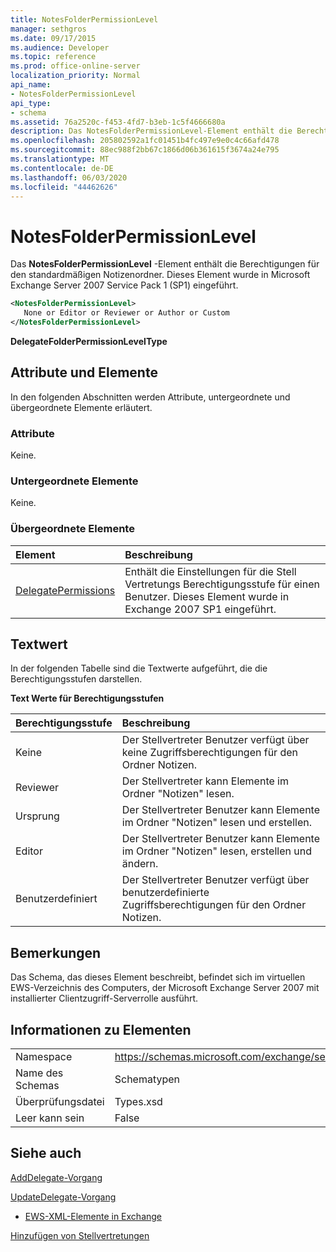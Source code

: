```yaml
---
title: NotesFolderPermissionLevel
manager: sethgros
ms.date: 09/17/2015
ms.audience: Developer
ms.topic: reference
ms.prod: office-online-server
localization_priority: Normal
api_name:
- NotesFolderPermissionLevel
api_type:
- schema
ms.assetid: 76a2520c-f453-4fd7-b3eb-1c5f4666680a
description: Das NotesFolderPermissionLevel-Element enthält die Berechtigungen für den standardmäßigen Notizenordner. Dieses Element wurde in Microsoft Exchange Server 2007 Service Pack 1 (SP1) eingeführt.
ms.openlocfilehash: 205802592a1fc01451b4fc497e9e0c4c66afd478
ms.sourcegitcommit: 88ec988f2bb67c1866d06b361615f3674a24e795
ms.translationtype: MT
ms.contentlocale: de-DE
ms.lasthandoff: 06/03/2020
ms.locfileid: "44462626"
---
```

# <a name="notesfolderpermissionlevel"></a>NotesFolderPermissionLevel

Das **NotesFolderPermissionLevel** -Element enthält die Berechtigungen für den standardmäßigen Notizenordner. Dieses Element wurde in Microsoft Exchange Server 2007 Service Pack 1 (SP1) eingeführt. 
  
```xml
<NotesFolderPermissionLevel>
   None or Editor or Reviewer or Author or Custom
</NotesFolderPermissionLevel>
```

 **DelegateFolderPermissionLevelType**
## <a name="attributes-and-elements"></a>Attribute und Elemente

In den folgenden Abschnitten werden Attribute, untergeordnete und übergeordnete Elemente erläutert.
  
### <a name="attributes"></a>Attribute

Keine.
  
### <a name="child-elements"></a>Untergeordnete Elemente

Keine.
  
### <a name="parent-elements"></a>Übergeordnete Elemente

|**Element**|**Beschreibung**|
|:-----|:-----|
|[DelegatePermissions](delegatepermissions.md) <br/> |Enthält die Einstellungen für die Stell Vertretungs Berechtigungsstufe für einen Benutzer. Dieses Element wurde in Exchange 2007 SP1 eingeführt.  <br/> |
   
## <a name="text-value"></a>Textwert

In der folgenden Tabelle sind die Textwerte aufgeführt, die die Berechtigungsstufen darstellen.
  
**Text Werte für Berechtigungsstufen**

|**Berechtigungsstufe**|**Beschreibung**|
|:-----|:-----|
|Keine  <br/> |Der Stellvertreter Benutzer verfügt über keine Zugriffsberechtigungen für den Ordner Notizen.  <br/> |
|Reviewer  <br/> |Der Stellvertreter kann Elemente im Ordner "Notizen" lesen.  <br/> |
|Ursprung  <br/> |Der Stellvertreter Benutzer kann Elemente im Ordner "Notizen" lesen und erstellen.  <br/> |
|Editor  <br/> |Der Stellvertreter Benutzer kann Elemente im Ordner "Notizen" lesen, erstellen und ändern.  <br/> |
|Benutzerdefiniert  <br/> |Der Stellvertreter Benutzer verfügt über benutzerdefinierte Zugriffsberechtigungen für den Ordner Notizen.  <br/> |
   
## <a name="remarks"></a>Bemerkungen

Das Schema, das dieses Element beschreibt, befindet sich im virtuellen EWS-Verzeichnis des Computers, der Microsoft Exchange Server 2007 mit installierter Clientzugriff-Serverrolle ausführt.
  
## <a name="element-information"></a>Informationen zu Elementen

|||
|:-----|:-----|
|Namespace  <br/> |https://schemas.microsoft.com/exchange/services/2006/types  <br/> |
|Name des Schemas  <br/> |Schematypen  <br/> |
|Überprüfungsdatei  <br/> |Types.xsd  <br/> |
|Leer kann sein  <br/> |False  <br/> |
   
## <a name="see-also"></a>Siehe auch



[AddDelegate-Vorgang](adddelegate-operation.md)
  
[UpdateDelegate-Vorgang](updatedelegate-operation.md)


- [EWS-XML-Elemente in Exchange](ews-xml-elements-in-exchange.md)


[Hinzufügen von Stellvertretungen](https://msdn.microsoft.com/library/3a744150-66a3-4a13-9433-793603ba5038%28Office.15%29.aspx)

